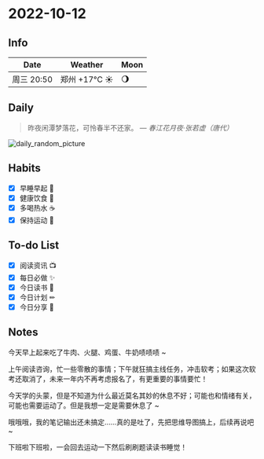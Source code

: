 # 2022-10-12

## Info

| Date           | Weather      | Moon |
| -------------- | ------------ | ---- |
| 周三 20:50 | 郑州 +17°C ☀️   | 🌖 |

## Daily

> 昨夜闲潭梦落花，可怜春半不还家。
> — *春江花月夜·张若虚（唐代）*

![daily_random_picture](https://images.unsplash.com/photo-1474905187624-b3deaf7aa4c2?crop=entropy&cs=tinysrgb&fit=crop&fm=jpg&h=1080&ixid=MnwxfDB8MXxyYW5kb218MHx8bW91bnRhaW4sd2F0ZXIsbGFuZHNjYXBlLGdhbGF4eSxjaXR5fHx8fHx8MTY2NTU3OTA0MQ&ixlib=rb-1.2.1&q=80&utm_campaign=api-credit&utm_medium=referral&utm_source=unsplash_source&w=1920)

## Habits

- [x] 早睡早起 🌃
- [x] 健康饮食 🥗
- [x] 多喝热水 ☕️
- [x] 保持运动 💪

## To-do List

- [x] 阅读资讯 📺
- [x] 每日必做 ✨
- [x] 今日读书 📖
- [x] 今日计划 ✏
- [x] 今日分享 📌

## Notes

今天早上起来吃了牛肉、火腿、鸡蛋、牛奶啧啧啧 ~

上午阅读咨询，忙一些零散的事情；下午就狂搞主线任务，冲击软考；如果这次软考还取消了，未来一年内不再考虑报名了，有更重要的事情要忙！

今天学的头蒙，但是不知道为什么最近莫名其妙的休息不好；可能也和情绪有关，可能也需要运动了。但是我想一定是需要休息了 ~

哦哦哦，我的笔记输出还未搞定……真的是吐了，先把思维导图搞上，后续再说吧 ~

下班啦下班啦，一会回去运动一下然后刷刷题读读书睡觉！
